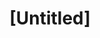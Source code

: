 ---
pid: MX228
title: "[Untitled]"
location_transcription: Malcolm X Park
zipcode: '19143'
outside_phl: 
neighborhood: University City
age: '57'
age_range: 50-59
instagram: 
image_file_name: MX_228.jpg
proposal_transcription: Malcolm X in Park sitting
topic: African Americans,Figure,History
topic_summary: 0, 0, 0
type: Sculpture Statue,Bench
keywords_other: 
credit: Wendy McKenzie
image_labels: 
twitter: 
facebook: 
permalink: "/monuments/mx228/"
layout: item-page
---